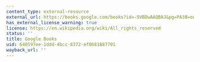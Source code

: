 ```yaml
---
content_type: external-resource
external_url: https://books.google.com/books?id=-5VBDwAAQBAJ&pg=PA38=onepage#v=onepage&q&f=false
has_external_license_warning: true
license: https://en.wikipedia.org/wiki/All_rights_reserved
status: ''
title: Google Books
uid: 640597ee-1ddd-4bcc-8372-ef0681887701
wayback_url: ''
---
```

